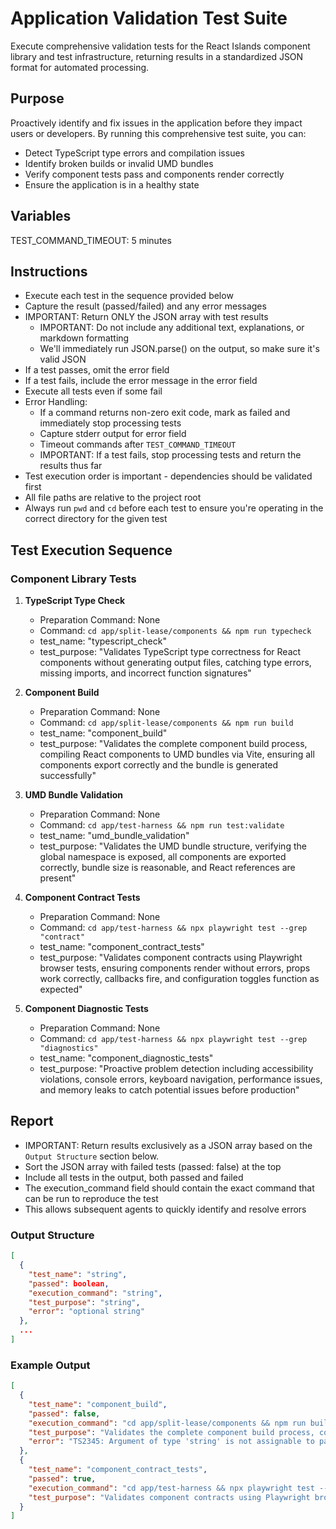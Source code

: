 # Application Validation Test Suite

Execute comprehensive validation tests for the React Islands component library and test infrastructure, returning results in a standardized JSON format for automated processing.

## Purpose

Proactively identify and fix issues in the application before they impact users or developers. By running this comprehensive test suite, you can:
- Detect TypeScript type errors and compilation issues
- Identify broken builds or invalid UMD bundles
- Verify component tests pass and components render correctly
- Ensure the application is in a healthy state

## Variables

TEST_COMMAND_TIMEOUT: 5 minutes

## Instructions

- Execute each test in the sequence provided below
- Capture the result (passed/failed) and any error messages
- IMPORTANT: Return ONLY the JSON array with test results
  - IMPORTANT: Do not include any additional text, explanations, or markdown formatting
  - We'll immediately run JSON.parse() on the output, so make sure it's valid JSON
- If a test passes, omit the error field
- If a test fails, include the error message in the error field
- Execute all tests even if some fail
- Error Handling:
  - If a command returns non-zero exit code, mark as failed and immediately stop processing tests
  - Capture stderr output for error field
  - Timeout commands after `TEST_COMMAND_TIMEOUT`
  - IMPORTANT: If a test fails, stop processing tests and return the results thus far
- Test execution order is important - dependencies should be validated first
- All file paths are relative to the project root
- Always run `pwd` and `cd` before each test to ensure you're operating in the correct directory for the given test

## Test Execution Sequence

### Component Library Tests

1. **TypeScript Type Check**
   - Preparation Command: None
   - Command: `cd app/split-lease/components && npm run typecheck`
   - test_name: "typescript_check"
   - test_purpose: "Validates TypeScript type correctness for React components without generating output files, catching type errors, missing imports, and incorrect function signatures"

2. **Component Build**
   - Preparation Command: None
   - Command: `cd app/split-lease/components && npm run build`
   - test_name: "component_build"
   - test_purpose: "Validates the complete component build process, compiling React components to UMD bundles via Vite, ensuring all components export correctly and the bundle is generated successfully"

3. **UMD Bundle Validation**
   - Preparation Command: None
   - Command: `cd app/test-harness && npm run test:validate`
   - test_name: "umd_bundle_validation"
   - test_purpose: "Validates the UMD bundle structure, verifying the global namespace is exposed, all components are exported correctly, bundle size is reasonable, and React references are present"

4. **Component Contract Tests**
   - Preparation Command: None
   - Command: `cd app/test-harness && npx playwright test --grep "contract"`
   - test_name: "component_contract_tests"
   - test_purpose: "Validates component contracts using Playwright browser tests, ensuring components render without errors, props work correctly, callbacks fire, and configuration toggles function as expected"

5. **Component Diagnostic Tests**
   - Preparation Command: None
   - Command: `cd app/test-harness && npx playwright test --grep "diagnostics"`
   - test_name: "component_diagnostic_tests"
   - test_purpose: "Proactive problem detection including accessibility violations, console errors, keyboard navigation, performance issues, and memory leaks to catch potential issues before production"

## Report

- IMPORTANT: Return results exclusively as a JSON array based on the `Output Structure` section below.
- Sort the JSON array with failed tests (passed: false) at the top
- Include all tests in the output, both passed and failed
- The execution_command field should contain the exact command that can be run to reproduce the test
- This allows subsequent agents to quickly identify and resolve errors

### Output Structure

```json
[
  {
    "test_name": "string",
    "passed": boolean,
    "execution_command": "string",
    "test_purpose": "string",
    "error": "optional string"
  },
  ...
]
```

### Example Output

```json
[
  {
    "test_name": "component_build",
    "passed": false,
    "execution_command": "cd app/split-lease/components && npm run build",
    "test_purpose": "Validates the complete component build process, compiling React components to UMD bundles via Vite",
    "error": "TS2345: Argument of type 'string' is not assignable to parameter of type 'number'"
  },
  {
    "test_name": "component_contract_tests",
    "passed": true,
    "execution_command": "cd app/test-harness && npx playwright test --grep \"contract\"",
    "test_purpose": "Validates component contracts using Playwright browser tests, ensuring components render without errors"
  }
]
```